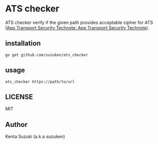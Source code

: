 # ATS checker

ATS checker verify if the given path provides acceptable cipher for ATS ([App Transport Security Technote: App Transport Security Technote](https://developer.apple.com/library/prerelease/ios/technotes/App-Transport-Security-Technote/)).

## installation

	go get github.com/suzuken/ats_checker

## usage

	ats_checker https://path/to/url

## LICENSE

MIT

## Author

Kenta Suzuki (a.k.a suzuken)

